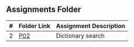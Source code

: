 ##  Assignments Folder

|   #   | Folder Link | Assignment Description |
| :---: | ----------- | ---------------------- |
|   2   |     [P02](https://github.com/DuskPearl/3013-Algorithms-Wilkins/tree/main/Assignments/P02)     | Dictionary search      |
